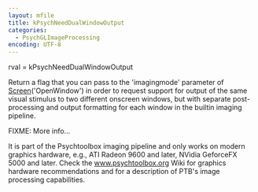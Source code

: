 ```yaml
---
layout: mfile
title: kPsychNeedDualWindowOutput
categories:
  - PsychGLImageProcessing
encoding: UTF-8
---
```


rval = kPsychNeedDualWindowOutput

Return a flag that you can pass to the 'imagingmode' parameter of
[Screen](/docs/Screen)('OpenWindow') in order to request support for output of the same
visual stimulus to two different onscreen windows, but with separate
post-processing and output formatting for each window in the builtin
imaging pipeline.

FIXME: More info...

It is part of the Psychtoolbox imaging pipeline and only works on modern
graphics hardware, e.g., ATI Radeon 9600 and later, NVidia GeforceFX 5000
and later. Check the www.psychtoolbox.org Wiki for graphics hardware
recommendations and for a description of PTB's image processing
capabilities.